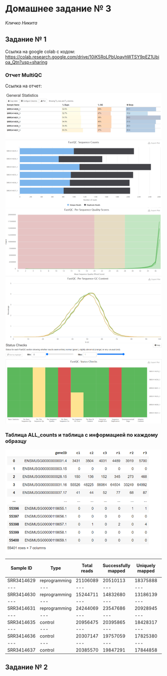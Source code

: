 # Домашнее задание № 3

###### Кличко Никита

## Задание № 1

Ссылка на google colab с кодом: https://colab.research.google.com/drive/10iK5RoLPbUpayhWTSY9pEZ1Ubioa_Qtn?usp=sharing

### Отчет MultiQC

Ссылка на отчет: 

![](imgs/m1.PNG) 
![](imgs/m2.PNG) 
![](imgs/m3.PNG) 
![](imgs/m4.PNG) 
![](imgs/m5.PNG) 

### Таблица ALL_counts и таблица с информацией по каждому образцу

![](imgs/all_counts.PNG) 

| Sample ID | Type | Total reads | Successfully mapped | Uniquely mapped | Total read (hit the genes) | 
--- | --- | --- | --- | --- | --- 
SRR3414629 | reprogramming | 21106089 | 20510113 | 18375888 | 16049609 | 
--- | --- | --- | --- | --- | --- 
SRR3414630 | reprogramming | 15244711 | 14832680 | 13186139 | 11465324 | 
--- | --- | --- | --- | --- | --- 
SRR3414631 | reprogramming | 24244069 | 23547686 | 20928945 | 18408851 | 
--- | --- | --- | --- | --- | --- 
SRR3414635 | control | 20956475 | 20395865 | 18428317 | 16275997 | 
--- | --- | --- | --- | --- | --- 
SRR3414636 | control | 20307147 | 19757059 | 17825380 | 15757580 | 
--- | --- | --- | --- | --- | --- 
SRR3414637 | control | 20385570 | 19847291 | 17844858 | 15736978 | 

## Задание № 2